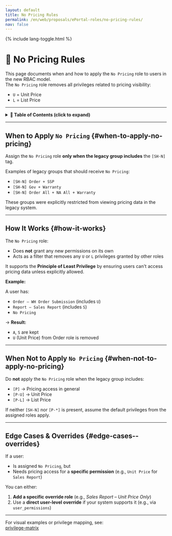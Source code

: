 ```yaml
---
layout: default
title: No Pricing Rules
permalink: /en/web/proposals/ePortal-roles/no-pricing-rules/
nav: false
---
```


{% include lang-toggle.html %}

# 🚫 No Pricing Rules

This page documents when and how to apply the `No Pricing` role to users in the new RBAC model.  
The `No Pricing` role removes all privileges related to pricing visibility:

- `U` = Unit Price  
- `L` = List Price

---

<details markdown="1">
  <summary><strong>📑 Table of Contents (click to expand)</strong></summary>

- [`When to Apply No Pricing`](#when-to-apply-no-pricing)
- [`How It Works`](#how-it-works)
- [`When Not to Apply No Pricing`](#when-not-to-apply-no-pricing)
- [`Edge Cases & Overrides`](#edge-cases--overrides)

</details>

---

## When to Apply `No Pricing` {#when-to-apply-no-pricing}

Assign the `No Pricing` role **only when the legacy group includes** the `[SH-N]` tag.

Examples of legacy groups that should receive `No Pricing`:

- `[SH-N] Order + SSP`
- `[SH-N] Gov + Warranty`
- `[SH-N] Order All + NA All + Warranty`

These groups were explicitly restricted from viewing pricing data in the legacy system.

---

## How It Works {#how-it-works}

The `No Pricing` role:

- Does **not** grant any new permissions on its own
- Acts as a filter that removes any `U` or `L` privileges granted by other roles

It supports the **Principle of Least Privilege** by ensuring users can't access pricing data unless explicitly allowed.

**Example:**

A user has:

- `Order – WH Order Submission` (includes `U`)
- `Report – Sales Report` (includes `S`)
- `No Pricing`

→ **Result:**

- `A`, `S` are kept
- `U` (Unit Price) from Order role is removed

---

## When Not to Apply `No Pricing` {#when-not-to-apply-no-pricing}

Do **not** apply the `No Pricing` role when the legacy group includes:

- `[P]` → Pricing access in general
- `[P-U]` → Unit Price
- `[P-L]` → List Price

If neither `[SH-N]` nor `[P-*]` is present, assume the default privileges from the assigned roles apply.

---

## Edge Cases & Overrides {#edge-cases--overrides}

If a user:

- Is assigned `No Pricing`, but  
- Needs pricing access for a **specific permission** (e.g., `Unit Price` for `Sales Report`)

You can either:

1. **Add a specific override role** (e.g., *Sales Report – Unit Price Only*)  
2. Use a **direct user-level override** if your system supports it (e.g., via `user_permissions`)

---

For visual examples or privilege mapping, see:  
[privilege-matrix](./privilege-matrix.md)
